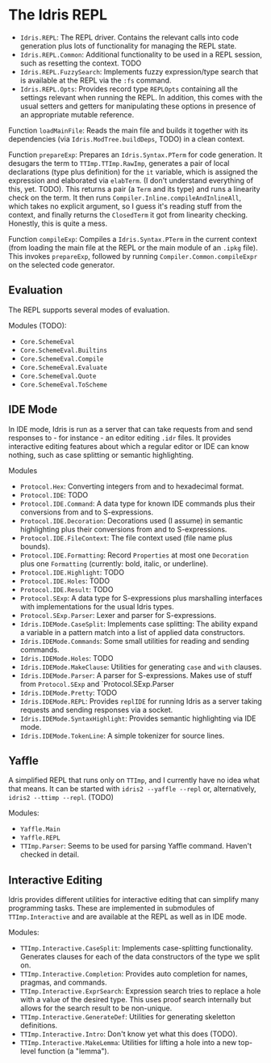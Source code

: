 # The Idris REPL

* `Idris.REPL`: The REPL driver. Contains the relevant calls into
  code generation plus lots of functionality for managing the REPL
  state.
* `Idris.REPL.Common`: Additional functionality to be used in a REPL
  session, such as resetting the context. TODO
* `Idris.REPL.FuzzySearch`: Implements fuzzy expression/type search that
  is available at the REPL via the `:fs` command.
* `Idris.REPL.Opts`: Provides record type `REPLOpts` containing all
  the settings relevant when running the REPL. In addition, this comes
  with the usual setters and getters for manipulating these options
  in presence of an appropriate mutable reference.

Function `loadMainFile`: Reads the main file and builds it
together with its dependencies (via `Idris.ModTree.buildDeps`, TODO)
in a clean context.

Function `prepareExp`: Prepares an `Idris.Syntax.PTerm` for
code generation. It
desugars the term to `TTImp.TTImp.RawImp`, generates a pair of
local declarations (type plus definition) for the `it` variable,
which is assigned the expression and elaborated via `elabTerm`.
(I don't understand everything of this, yet. TODO). This returns
a pair (a `Term` and its type) and runs a linearity check on the
term. It then runs `Compiler.Inline.compileAndInlineAll`,
which takes no explicit argument, so I guess it's reading stuff from the
context, and finally returns the `ClosedTerm` it got
from linearity checking. Honestly, this is quite a mess.

Function `compileExp`: Compiles a `Idris.Syntax.PTerm` in the current
context (from loading the main file at the REPL or the main module
of an `.ipkg` file). This invokes `prepareExp`, followed by running
`Compiler.Common.compileExpr` on the selected code generator.

## Evaluation

The REPL supports several modes of evaluation.

Modules (TODO):

* `Core.SchemeEval`
* `Core.SchemeEval.Builtins`
* `Core.SchemeEval.Compile`
* `Core.SchemeEval.Evaluate`
* `Core.SchemeEval.Quote`
* `Core.SchemeEval.ToScheme`


## IDE Mode

In IDE mode, Idris is run as a server that can take requests from and
send responses to - for instance - an editor editing `.idr` files.
It provides interactive editing features about which a regular editor
or IDE can know nothing, such as case splitting or semantic highlighting.

Modules

* `Protocol.Hex`: Converting integers from and to hexadecimal format.
* `Protocol.IDE`: TODO
* `Protocol.IDE.Command`: A data type for known IDE commands plus
  their conversions from and to S-expressions.
* `Protocol.IDE.Decoration`: Decorations used (I assume) in semantic
  highlighting plus their conversions from and to S-expressions.
* `Protocol.IDE.FileContext`: The file context used (file name plus bounds).
* `Protocol.IDE.Formatting`: Record `Properties` at most one `Decoration`
  plus one `Formatting` (currently: bold, italic, or underline).
* `Protocol.IDE.Highlight`: TODO
* `Protocol.IDE.Holes`: TODO
* `Protocol.IDE.Result`: TODO
* `Protocol.SExp`: A data type for S-expressions plus marshalling interfaces
  with implementations for the usual Idris types.
* `Protocol.SExp.Parser`: Lexer and parser for S-expressions.
* `Idris.IDEMode.CaseSplit`: Implements case splitting: The ability expand
  a variable in a pattern match into a list of applied data constructors.
* `Idris.IDEMode.Commands`: Some small utilities for reading and sending
  commands.
* `Idris.IDEMode.Holes`: TODO
* `Idris.IDEMode.MakeClause`: Utilities for generating `case` and `with` clauses.
* `Idris.IDEMode.Parser`: A parser for S-expressions. Makes use of stuff from
  `Protocol.SExp` and `Protocol.SExp.Parser
* `Idris.IDEMode.Pretty`: TODO
* `Idris.IDEMode.REPL`: Provides `replIDE` for running Idris as a server
  taking requests and sending responses via a socket.
* `Idris.IDEMode.SyntaxHighlight`: Provides semantic highlighting via IDE mode.
* `Idris.IDEMode.TokenLine`: A simple tokenizer for source lines.

## Yaffle

A simplified REPL that runs only on `TTImp`, and I currently have no idea
what that means. It can be started with `idris2 --yaffle --repl` or,
alternatively, `idris2 --ttimp --repl`. (TODO)

Modules:

* `Yaffle.Main`
* `Yaffle.REPL`
* `TTImp.Parser`: Seems to be used for parsing Yaffle command. Haven't checked
  in detail.

## Interactive Editing

Idris provides different utilities for interactive editing that can simplify
many programming tasks. These are implemented in submodules of
`TTImp.Interactive` and are available at the REPL as well as in IDE mode.

Modules:

* `TTImp.Interactive.CaseSplit`: Implements case-splitting functionality.
  Generates clauses for each of the data constructors of the type we split on.
* `TTImp.Interactive.Completion`: Provides auto completion for names, pragmas,
  and commands.
* `TTImp.Interactive.ExprSearch`: Expression search tries to replace a hole
  with a value of the desired type. This uses proof search internally but
  allows for the search result to be non-unique.
* `TTImp.Interactive.GenerateDef`: Utilities for generating skeletton
  definitions.
* `TTImp.Interactive.Intro`: Don't know yet what this does (TODO).
* `TTImp.Interactive.MakeLemma`: Utilities for lifting a hole into a
  new top-level function (a "lemma").

